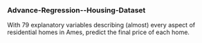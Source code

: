 ### Advance-Regression--Housing-Dataset
With 79 explanatory variables describing (almost) every aspect of residential homes in Ames, predict the final price of each home.
